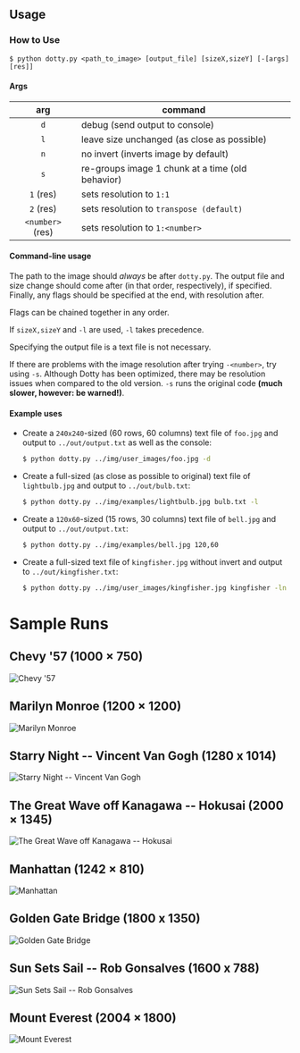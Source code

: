 Usage
-----

### How to Use
`$ python dotty.py <path_to_image> [output_file] [sizeX,sizeY] [-[args][res]]`

#### Args
| arg              | command                                              |
|:----------------:|------------------------------------------------------|
| `d`              | debug (send output to console)                       |
| `l`              | leave size unchanged (as close as possible)          |
| `n`              | no invert (inverts image by default)                 |
| `s`              | re-groups image 1 chunk at a time (old behavior)     |
| `1` (res)        | sets resolution to `1:1`                             |
| `2` (res)        | sets resolution to `transpose (default)`             |
| `<number>` (res) | sets resolution to `1:<number>`                        |
#### Command-line usage
The path to the image should *always* be after `dotty.py`.
The output file and size change should come after (in that order, respectively), if specified.
Finally, any flags should be specified at the end, with resolution after.

Flags can be chained together in any order.

If `sizeX,sizeY` and `-l` are used, `-l` takes precedence.

Specifying the output file is a text file is not necessary.

If there are problems with the image resolution after trying `-<number>`, try using `-s`.
Although Dotty has been optimized, there may be resolution issues when compared to the old version.
`-s` runs the original code **(much slower, however: be warned!)**.

#### Example uses
* Create a `240x240`-sized (60 rows, 60 columns) text file of `foo.jpg` and output to `../out/output.txt` as well as the console:
    ```sh
    $ python dotty.py ../img/user_images/foo.jpg -d
    ```

* Create a full-sized (as close as possible to original) text file of `lightbulb.jpg` and output to `../out/bulb.txt`:
    ```sh 
    $ python dotty.py ../img/examples/lightbulb.jpg bulb.txt -l
    ```

* Create a `120x60`-sized (15 rows, 30 columns) text file of `bell.jpg` and output to `../out/output.txt`:
    ```sh
    $ python dotty.py ../img/examples/bell.jpg 120,60
    ```

* Create a full-sized text file of `kingfisher.jpg` without invert and output to `../out/kingfisher.txt`:
    ```sh
    $ python dotty.py ../img/user_images/kingfisher.jpg kingfisher -ln
    ```

Sample Runs
===========
Chevy '57 (1000 × 750)
----------------------
![Chevy '57](/img/ss/dotty_ss5.png)

Marilyn Monroe (1200 × 1200)
----------------------------
![Marilyn Monroe](/img/ss/dotty_ss3.png)

Starry Night -- Vincent Van Gogh (1280 x 1014)
----------------------------------------------
![Starry Night -- Vincent Van Gogh](/img/ss/dotty_ss2.png)

The Great Wave off Kanagawa -- Hokusai (2000 × 1345)
----------------------------------------------------
![The Great Wave off Kanagawa -- Hokusai](/img/ss/dotty_ss6.png)

Manhattan (1242 × 810)
----------------------
![Manhattan](/img/ss/dotty_ss4.png)

Golden Gate Bridge (1800 x 1350)
--------------------------------
![Golden Gate Bridge](/img/ss/dotty_ss8.png)

Sun Sets Sail -- Rob Gonsalves (1600 x 788)
-------------------------------------------
![Sun Sets Sail -- Rob Gonsalves](/img/ss/dotty_ss9.png)

Mount Everest (2004 × 1800)
---------------------------
![Mount Everest](/img/ss/dotty_ss7.png)
